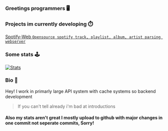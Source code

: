 ### Greetings programmers 🖥️

### Projects im currently developing ⏱️
[Spotify-Web `Opensource spotify track, playlist, album, artist parsing webserver`](https://github.com/brys0/Spotify-Web/)


### Some stats 🕹️
[![Stats](https://github-readme-stats.vercel.app/api?username=brys0&theme=tokyonight)](https://github.com/brys0/github-readme-stats)

### Bio 🍁

Hey! I work in primarly large API system with cache systems so backend development
 
 
> If you can't tell already i'm bad at introductions





#### Also my stats aren't great I mostly upload to github with major changes in one commit not seperate commits, Sorry!
